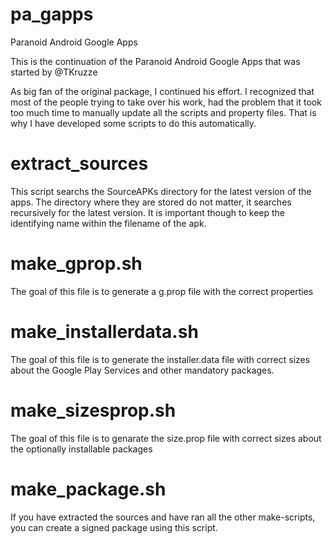 # pa_gapps
Paranoid Android Google Apps

This is the continuation of the Paranoid Android Google Apps that was started by @TKruzze

As big fan of the original package, I continued his effort. I recognized that most of the people trying to take over his work, had the problem that it took too much time to manually update all the scripts and property files. That is why I have developed some scripts to do this automatically.

# extract_sources
This script searchs the SourceAPKs directory for the latest version of the apps. The directory where they are stored do not matter, it searches recursively for the latest version. It is important though to keep the identifying name within the filename of the apk.

# make_gprop.sh
The goal of this file is to generate a g.prop file with the correct properties

# make_installerdata.sh
The goal of this file is to generate the installer.data file with correct sizes about the Google Play Services and other mandatory packages.

# make_sizesprop.sh
The goal of this file is to genarate the size.prop file with correct sizes about the optionally installable packages

# make_package.sh
If you have extracted the sources and have ran all the other make-scripts, you can create a signed package using this script.

